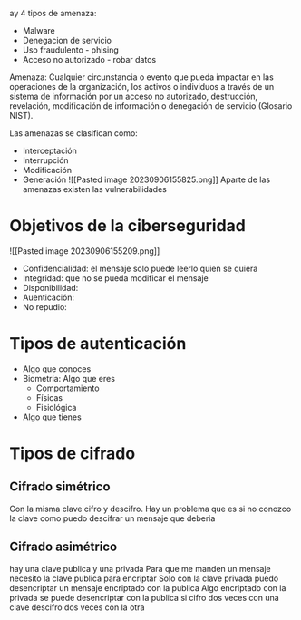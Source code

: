 ay 4 tipos de amenaza:
- Malware
- Denegacion de servicio
- Uso fraudulento - phising
- Acceso no autorizado - robar datos

Amenaza:
Cualquier circunstancia o evento que pueda impactar en las operaciones de la organización, los activos o individuos a través de un sistema de información por un acceso no autorizado, destrucción, revelación, modificación de información o denegación de servicio (Glosario NIST).

Las amenazas se clasifican como:
- Interceptación
- Interrupción
- Modificación
- Generación
![[Pasted image 20230906155825.png]]
Aparte de las amenazas existen las vulnerabilidades
# Objetivos de la ciberseguridad

![[Pasted image 20230906155209.png]]
- Confidencialidad: el mensaje solo puede leerlo quien se quiera
- Integridad: que no se pueda modificar el mensaje
- Disponibilidad: 
- Auenticación:
- No repudio:

# Tipos de autenticación
- Algo que conoces
- Biometria: Algo que eres
	- Comportamiento
	- Físicas
	- Fisiológica
- Algo que tienes
# Tipos de cifrado
## Cifrado simétrico
Con la misma clave cifro y descifro.
Hay un problema que es si no conozco la clave como puedo descifrar un mensaje que deberia

## Cifrado asimétrico
hay una clave publica y una privada
Para que me manden un mensaje necesito la clave publica para encriptar
Solo con la clave privada puedo desencriptar un mensaje encriptado con la publica 
Algo encriptado con la privada se puede desencriptar con la publica
si cifro dos veces con una clave descifro dos veces con la otra
